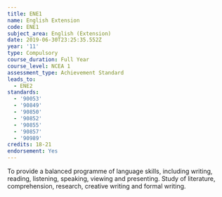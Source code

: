 ```yaml
---
title: ENE1
name: English Extension
code: ENE1
subject_area: English (Extension)
date: 2019-06-30T23:25:35.552Z
year: '11'
type: Compulsory
course_duration: Full Year
course_level: NCEA 1
assessment_type: Achievement Standard
leads_to:
  - ENE2
standards:
  - '90053'
  - '90849'
  - '90850'
  - '90852'
  - '90855'
  - '90857'
  - '90989'
credits: 18-21
endorsement: Yes
---
```

To provide a balanced programme of language skills, including writing, reading, listening, speaking, viewing and presenting. Study of literature, comprehension, research, creative writing and formal writing.
